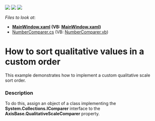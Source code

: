 <!-- default badges list -->
![](https://img.shields.io/endpoint?url=https://codecentral.devexpress.com/api/v1/VersionRange/128570219/22.2.2%2B)
[![](https://img.shields.io/badge/Open_in_DevExpress_Support_Center-FF7200?style=flat-square&logo=DevExpress&logoColor=white)](https://supportcenter.devexpress.com/ticket/details/T318834)
[![](https://img.shields.io/badge/📖_How_to_use_DevExpress_Examples-e9f6fc?style=flat-square)](https://docs.devexpress.com/GeneralInformation/403183)
<!-- default badges end -->
<!-- default file list -->
*Files to look at*:

* **[MainWindow.xaml](./CS/CustomSortOrder/MainWindow.xaml) (VB: [MainWindow.xaml](./VB/CustomSortOrder/MainWindow.xaml))**
* [NumberComparer.cs](./CS/CustomSortOrder/NumberComparer.cs) (VB: [NumberComparer.vb](./VB/CustomSortOrder/NumberComparer.vb))
<!-- default file list end -->
# How to sort qualitative values in a custom order


This example demonstrates how to implement a custom qualitative scale sort order.


<h3>Description</h3>

To do this, assign an object of a class implementing the <strong>System.Collections.IComparer</strong> interface to the <strong>AxisBase.QualitativeScaleComparer</strong> property.

<br/>


